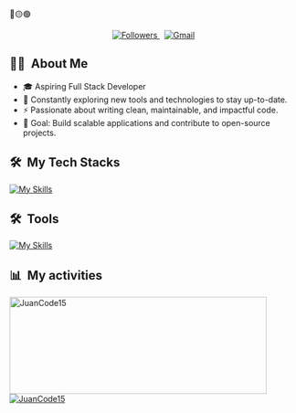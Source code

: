 <div>
🔴🟡🟢
</div>

<p align="center">
 <a href="https://github.com/LordMario04">
      <img src="https://img.shields.io/badge/Followers%20❤️-007bff?style=for-the-badge" alt="Followers" />
    </a>
    &nbsp;


<a href="mailto:jlarcillahidalgo@gmail.com">
  <img src="https://img.shields.io/badge/Gmail-D14836?style=for-the-badge&logo=gmail&logoColor=white" alt="Gmail" />
</a>


</p>

  ## 👨‍💻 &nbsp;About Me
<div>

- 🎓 Aspiring Full Stack Developer  
- 🌱 Constantly exploring new tools and technologies to stay up-to-date.  
- ⚡ Passionate about writing clean, maintainable, and impactful code.  
- 🚀 Goal: Build scalable applications and contribute to open-source projects.
  <br>
  

<div>

  ## 🛠 &nbsp;My Tech Stacks

 [![My Skills](https://skillicons.dev/icons?i=js,html,css,mysql,php,aws,angular,sqlite,ts,py)](https://skillicons.dev)

</div>

## 🛠 &nbsp;Tools

[![My Skills](https://skillicons.dev/icons?i=github,vscode,bootstrap,codepen,git,postman,discord)](https://skillicons.dev)

</div>


  ## 📊 &nbsp;My activities

  <a href="https://github.com/LordMario04">
    <img width=450 height=170 align="center" alt="JuanCode15" src="https://github-readme-stats.vercel.app/api?username=LordMario04&theme=midnight-purple&show_icons=false&bg_color=0D1117&hide_border=true&count_private=true" />
  </a>
  <a href="https://github.com/LordMario04">
    <img align="center" alt="JuanCode15" src="https://github-readme-stats.vercel.app/api/top-langs/?username=LordMario04&theme=midnight-purple&layout=compact&bg_color=0D1117&hide_border=true&count_private=true" />
  </a>
</div>


 


